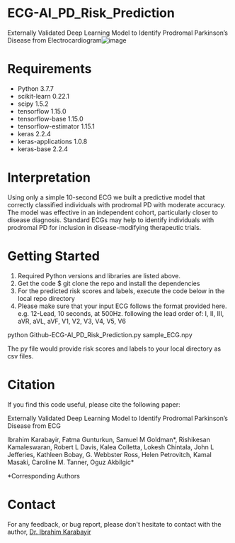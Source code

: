# ECG-AI_PD_Risk_Prediction
Externally Validated Deep Learning Model to Identify Prodromal Parkinson’s Disease from Electrocardiogram![image](https://github.com/ikarabayir/PD_ECG_CNN_Risk/assets/16745311/247aec71-b6df-4a44-82b6-9b1393b8f1a9)


# Requirements

* Python 3.7.7
* scikit-learn              0.22.1
* scipy                     1.5.2
* tensorflow                1.15.0         
* tensorflow-base           1.15.0          
* tensorflow-estimator      1.15.1            
* keras                     2.2.4             
* keras-applications        1.0.8           
* keras-base                2.2.4

# Interpretation 
Using only a simple 10-second ECG we built a predictive model that correctly classified individuals with prodromal PD with moderate accuracy. The model was effective in an independent cohort, particularly closer to disease diagnosis. Standard ECGs may help to identify individuals with prodromal PD for inclusion in disease-modifying therapeutic trials.

# Getting Started

1. Required Python versions and libraries are listed above. 
2. Get the code $ git clone the repo and install the dependencies
3. For the predicted risk scores and labels, execute the code below in the local repo directory
4. Please make sure that your input ECG follows the format provided here. e.g. 12-Lead, 10 seconds, at 500Hz. following the lead order of: I, II, III, aVR, aVL, aVF, V1, V2, V3, V4, V5, V6

python Github-ECG-AI_PD_Risk_Prediction.py sample_ECG.npy

The py file would provide risk scores and labels to your local directory as csv files.

# Citation

If you find this code useful, please cite the following paper:

Externally Validated Deep Learning Model to Identify Prodromal Parkinson’s Disease from ECG

Ibrahim Karabayir, Fatma Gunturkun, Samuel M Goldman*, Rishikesan Kamaleswaran, Robert L Davis, Kalea Colletta, Lokesh Chintala, John L Jefferies, Kathleen Bobay, G. Webbster Ross, Helen Petrovitch, Kamal Masaki, Caroline M. Tanner, Oguz Akbilgic*


*Corresponding Authors

# Contact

For any feedback, or bug report, please don't hesitate to contact with the author, [Dr. Ibrahim Karabayir](mailto:ikarabayir34@gmail.edu?subject=[AI_PD_ECGModel])
